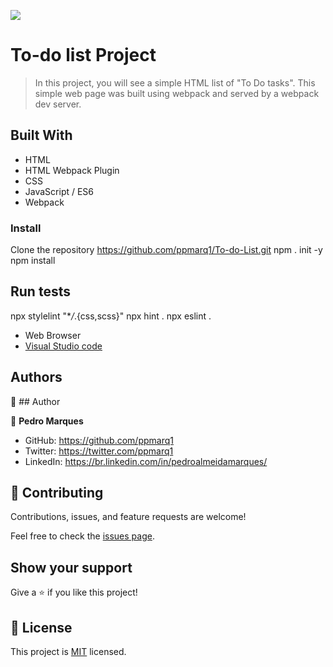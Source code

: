 ![](https://img.shields.io/badge/Microverse-blueviolet)

# To-do list Project

> In this project, you will see a simple HTML list of "To Do tasks". This simple web page was built using webpack and served by a webpack dev server.

## Built With

- HTML
- HTML Webpack Plugin
- CSS
- JavaScript / ES6
- Webpack

### Install

Clone the repository
https://github.com/ppmarq1/To-do-List.git
npm . init -y
npm install

## Run tests

npx stylelint "\*_/_.{css,scss}"
npx hint .
npx eslint .

- Web Browser
- [Visual Studio code](https://code.visualstudio.com/)

## Authors

👤 ## Author

👤 **Pedro Marques**

- GitHub: https://github.com/ppmarq1
- Twitter: https://twitter.com/ppmarq1
- LinkedIn: https://br.linkedin.com/in/pedroalmeidamarques/

## 🤝 Contributing

Contributions, issues, and feature requests are welcome!

Feel free to check the [issues page](https://github.com/ppmarq1/To-do-List/issues).

## Show your support

Give a ⭐️ if you like this project!

## 📝 License

This project is [MIT](./MIT.md) licensed.
